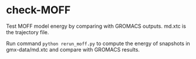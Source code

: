 # check-MOFF

Test MOFF model energy by comparing with GROMACS outputs. 
md.xtc is the trajectory file.

Run command `python rerun_moff.py` to compute the energy of snapshots in gmx-data/md.xtc and compare with GROMACS results. 



